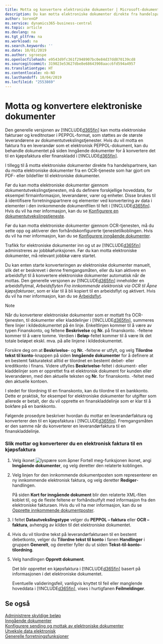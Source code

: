 ```yaml
---
title: Motta og konvertere elektroniske dokumenter | Microsoft-dokumentasjon
description: Du kan motta elektroniske dokumenter direkte fra handelspartnere eller fra en OCR-tjeneste.
author: SorenGP
ms.service: dynamics365-business-central
ms.topic: article
ms.devlang: na
ms.tgt_pltfrm: na
ms.workload: na
ms.search.keywords: ''
ms.date: 10/01/2019
ms.author: sgroespe
ms.openlocfilehash: e9543d9fc361f2948907bc0e84d37dd870139cd8
ms.sourcegitcommit: 319023e53627dbe8e68643908aacc6fd594a4957
ms.translationtype: HT
ms.contentlocale: nb-NO
ms.lasthandoff: 10/04/2019
ms.locfileid: "2553869"
---
```

# <a name="receive-and-convert-electronic-documents"></a>Motta og konvertere elektroniske dokumenter
Den generelle versjonen av [!INCLUDE[d365fin](includes/d365fin_md.md)] kan motta elektroniske fakturaer og kreditnotaer i PEPPOL-format, som støttes av de største leverandørene av dokumentutvekslingstjenester. Hvis du vil motta en faktura fra en leverandør som et elektronisk PEPPOL-dokument, kan du behandle dokumentet på siden Inngående dokumenter for å konvertere det til en kjøpsfaktura eller finanskladd i [!INCLUDE[d365fin](includes/d365fin_md.md)].

 I tillegg til å motta elektroniske dokumenter direkte fra handelspartnere, kan du motta elektroniske dokumenter fra en OCR-tjeneste som har gjort om PDF- eller bildefiler til elektroniske dokumenter.  

 Før du kan motta elektroniske dokumenter gjennom dokumentutvekslingstjenesten, må du definere forskjellige hoveddata, for eksempel firmainformasjon, leverandører, varer og enheter. Disse brukes til å identifisere forretningspartnere og elementer ved konvertering av data i elementer i den innkommende dokumentfilen til felt i [!INCLUDE[d365fin](includes/d365fin_md.md)]. Hvis du vil ha mer informasjon, kan du se [Konfigurere en dokumentutvekslingstjeneste](across-how-to-set-up-a-document-exchange-service.md).  

 Før du kan motta elektroniske dokumenter gjennom OCR-tjenesten, må du sette opp og aktiverer den forhåndskonfigurerte tjenestetilkoblingen. Hvis du vil ha mer informasjon, kan du se [Konfigurere inngående dokumenter](across-how-setup-income-documents.md).  

 Trafikk for elektroniske dokumenter inn og ut av [!INCLUDE[d365fin](includes/d365fin_md.md)] administreres av jobbkøfunksjonen. Før du kan motta elektroniske dokumenter, må relevant jobbkø være startet.  

 Du kan enten starte konverteringen av elektroniske dokumenter manuelt, slik det er beskrevet i denne fremgangsmåten, eller du kan aktivere en arbeidsflyt til å konvertere elektroniske dokumenter automatisk når de mottas. Den generelle versjonen av [!INCLUDE[d365fin](includes/d365fin_md.md)] inneholder en arbeidsflytmal, *Arbeidsflyten Fra innkommende elektronisk via OCR til Åpne kjøpsfakturaer*, som er klar til å bli kopiert til en arbeidsflyt og aktivert. Hvis du vil ha mer informasjon, kan du se [Arbeidsflyt](across-workflow.md).  

> [!NOTE]  
>  Når du konverterer elektroniske dokumenter som er mottatt fra OCR-tjenesten, til dokumenter eller kladdelinjer i [!INCLUDE[d365fin](includes/d365fin_md.md)], summeres flere linjer i kildedokumentet på én linje. Enkeltlinjen kommer til å være av typen Finanskonto, og feltene **Beskrivelse** og **Nr.** på finanskonto. -feltene kommer til å være tomme. Verdien i **Beløp**-feltet kommer til å være lik det totale beløpet ekskl. mva. på alle linjene i kildedokumentet.  
>   
>  Forsikre deg om at **Beskrivelse**- og **Nr.** -feltene er utfylt, og velg **Tilordne tekst til konto**-knappen på siden **Inngående dokumenter** for å definere at en bestemt fakturatekst alltid er tilordnet en bestemt debet- eller kreditkonto i finans. Videre utfylles **Beskrivelse**-feltet i dokument- eller kladdelinjer som er opprettet fra et elektronisk dokument for kunden eller leverandøren, med den aktuelle teksten og **Nr.** for finanskonto. -feltet med den aktuelle kontoen.  
>   
>  I stedet for tilordning til en finanskonto, kan du tilordne til en bankkonto. Dette er praktisk, for eksempel for elektroniske dokumenter for utgifter som allerede er betalt, der du vil opprette en finanskladdelinje som er klar til å bokføre på en bankkonto.  

 Følgende prosedyre beskriver hvordan du mottar en leverandørfaktura og konverterer den til en kjøpsfaktura i [!INCLUDE[d365fin](includes/d365fin_md.md)]. Fremgangsmåten er den samme når du konverterer en leverandørfaktura til en finanskladdelinje.  

### <a name="to-receive-and-convert-an-electronic-invoice-to-a-purchase-invoice"></a>Slik mottar og konverterer du en elektronisk faktura til en kjøpsfaktura  

1.  Velg ikonet ![lyspære som åpner Fortell meg-funksjonen](media/ui-search/search_small.png "Fortell hva du vil gjøre") ikonet, angi **Inngående dokumenter**, og velg deretter den relaterte koblingen.  

2.  Velg linjen for den innkommende dokumentposten som representerer en ny innkommende elektronisk faktura, og velg deretter **Rediger**-handlingen.  

     På siden **Kort for inngående dokument** blir den relaterte XML-filen koblet til, og de fleste feltene er forhåndsutfylt med informasjon fra den elektroniske fakturaen. Hvis du vil ha mer informasjon, kan du se [Opprette innkommende dokumentposter](across-how-create-income-document-records.md).  

3.  I feltet **Datautvekslingstype** velger du **PEPPOL – faktura** eller **OCR – faktura**, avhengig av kilden til det elektroniske dokumentet.  

4.  Hvis du vil tilordne tekst på leverandørfakturaen til en bestemt debetkonto, velger du **Tilordne tekst til konto** i fanen **Handlinger** i gruppen **Generelt**, og deretter fyller du ut siden **Tekst-til-konto-tilordning**.  

5.  Velg handlingen **Opprett dokument**.  

     Det blir opprettet en kjøpsfaktura i [!INCLUDE[d365fin](includes/d365fin_md.md)] basert på informasjonen i det elektroniske dokumentet.  

     Eventuelle valideringsfeil, vanligvis knyttet til feil eller manglende hoveddata i [!INCLUDE[d365fin](includes/d365fin_md.md)], vises i hurtigfanen **Feilmeldinger**.  

## <a name="see-also"></a>Se også  
[Administrere skyldige beløp](payables-manage-payables.md)  
[Inngående dokumenter](across-income-documents.md)  
[Konfigurere sending og mottak av elektroniske dokumenter](across-how-to-set-up-electronic-document-sending-and-receiving.md)  
[Utveksle data elektronisk](across-data-exchange.md)   
[Generelle forretningsfunksjoner](ui-across-business-areas.md)  

